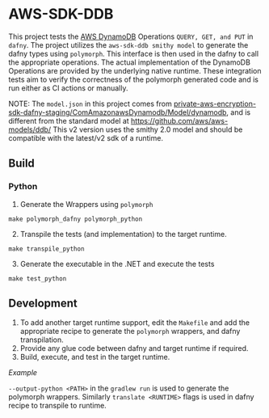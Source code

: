 # AWS-SDK-DDB

This project tests the [AWS DynamoDB](https://aws.amazon.com/dynamodb/) Operations `QUERY, GET, and PUT` in `dafny`. The project utilizes the `aws-sdk-ddb smithy model` to generate the dafny types using `polymorph`. This interface is then used in the dafny to call the appropriate operations. The actual implementation of the DynamoDB Operations are provided by the underlying native runtime. These integration tests aim to verify the correctness of the polymorph generated code and is run either as CI actions or manually.

NOTE: The `model.json` in this project comes from [private-aws-encryption-sdk-dafny-staging/ComAmazonawsDynamodb/Model/dynamodb](https://github.com/aws/private-aws-encryption-sdk-dafny-staging/tree/v4-seperate-modules/ComAmazonawsDynamodb/Model/dynamodb), and is different from the standard model at https://github.com/aws/aws-models/ddb/
This v2 version uses the smithy 2.0 model and should be compatible with the latest/v2 sdk of a runtime.

## Build

### Python

1. Generate the Wrappers using `polymorph`

```
make polymorph_dafny polymorph_python
```

2. Transpile the tests (and implementation) to the target runtime.

```
make transpile_python
```

3. Generate the executable in the .NET and execute the tests

```
make test_python
```

## Development

1. To add another target runtime support, edit the `Makefile` and add the appropriate recipe to generate the `polymorph` wrappers, and dafny transpilation.
2. Provide any glue code between dafny and target runtime if required.
3. Build, execute, and test in the target runtime.

_Example_

`--output-python <PATH>` in the `gradlew run` is used to generate the polymorph wrappers. Similarly `translate <RUNTIME>` flags is used in dafny recipe to transpile to runtime.
